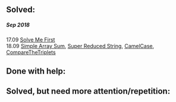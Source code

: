 Solved:
------
##### Sep 2018
17.09    [Solve Me First](https://www.hackerrank.com/challenges/solve-me-first/problem)  
18.09    [Simple Array Sum](https://www.hackerrank.com/challenges/simple-array-sum/problem),
         [Super Reduced String](https://www.hackerrank.com/challenges/reduced-string/problem),
         [CamelCase](https://www.hackerrank.com/challenges/camelcase/problem), 
         [CompareTheTriplets](https://www.hackerrank.com/challenges/compare-the-triplets/problem)
         

Done with help:
------

Solved, but need more attention/repetition:
------
